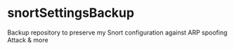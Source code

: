 # snortSettingsBackup
Backup repository to preserve my Snort configuration against ARP spoofing Attack &amp; more
